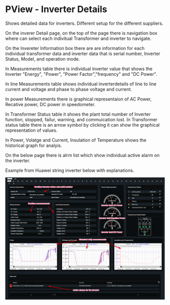 # PView - Inverter Details

Shows detailed data for inverters. Different setup for the different suppliers.

On the inverer Detail page, on the top of the page there is navigation box where can select each indivitual Transformer and inverter to navigate.

On the Invereter Information box there are are information for each individual transformer data and inverter data that is serial number, Inverter Status, Model, and operation mode.

In Measurements table there is individual inverter value that shows the Inverter "Energy", "Power", "Power Factor","frequency" and "DC Power".

In line Measurements table shows individual inverterdetails of line to line current and voltage and phase to phase voltage and current.

In power Measurements there is graphical representaion of AC Power, Recative power, DC power in speedometer.

In Transformer Status table it shows the plant total number of Inverter function, stopped, failur, warning, and commuication lost. In Transformer status table there is an arrow symbol by clicking it can show the graphical representation of values.

In Power, Volatge and Current, Insulation of Temperature shows the historical graph for analyis.

On the below page there is alrm list which show individual active alarm on the inverter.

Example from Huawei string inverter below with explanations.

![Inverter details](../Images/inverterdetails.png)